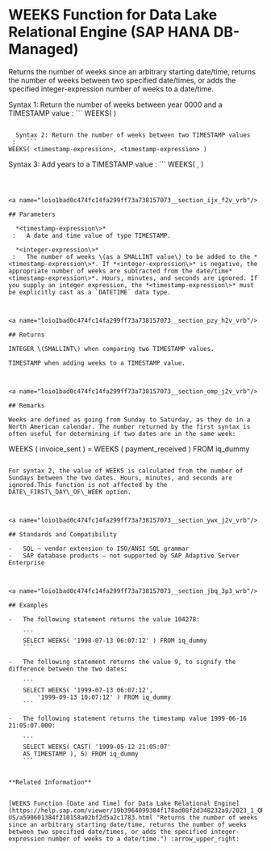 <!-- loio1bad0c474fc14fa299ff73a738157073 -->

# WEEKS Function for Data Lake Relational Engine \(SAP HANA DB-Managed\)

Returns the number of weeks since an arbitrary starting date/time, returns the number of weeks between two specified date/times, or adds the specified integer-expression number of weeks to a date/time.



 Syntax 1: Return the number of weeks between year 0000 and a TIMESTAMP value
 :   ```
WEEKS( <timestamp-expression> )
```

  Syntax 2: Return the number of weeks between two TIMESTAMP values
 :   ```
WEEKS( <timestamp-expression>, <timestamp-expression> )
```

  Syntax 3: Add years to a TIMESTAMP value
 :   ```
WEEKS( <timestamp-expression>, <integer-expression> )
```

 

<a name="loio1bad0c474fc14fa299ff73a738157073__section_ijx_f2v_vrb"/>

## Parameters

  *<timestamp-expression\>* 
 :   A date and time value of type TIMESTAMP.

  *<integer-expression\>*
 :   The number of weeks \(as a SMALLINT value\) to be added to the *<timestamp-expression\>*. If *<integer-expression\>* is negative, the appropriate number of weeks are subtracted from the date/time*<timestamp-expression\>*. Hours, minutes, and seconds are ignored. If you supply an integer expression, the *<timestamp-expression\>* must be explicitly cast as a `DATETIME` data type.

 

<a name="loio1bad0c474fc14fa299ff73a738157073__section_pzy_h2v_vrb"/>

## Returns

INTEGER \(SMALLINT\) when comparing two TIMESTAMP values.

TIMESTAMP when adding weeks to a TIMESTAMP value.



<a name="loio1bad0c474fc14fa299ff73a738157073__section_omp_j2v_vrb"/>

## Remarks

Weeks are defined as going from Sunday to Saturday, as they do in a North American calendar. The number returned by the first syntax is often useful for determining if two dates are in the same week:

```
WEEKS ( invoice_sent ) = WEEKS ( payment_received ) FROM iq_dummy
```

For syntax 2, the value of WEEKS is calculated from the number of Sundays between the two dates. Hours, minutes, and seconds are ignored.This function is not affected by the DATE\_FIRST\_DAY\_OF\_WEEK option.



<a name="loio1bad0c474fc14fa299ff73a738157073__section_ywx_j2v_vrb"/>

## Standards and Compatibility

-   SQL – vendor extension to ISO/ANSI SQL grammar
-   SAP database products – not supported by SAP Adaptive Server Enterprise



<a name="loio1bad0c474fc14fa299ff73a738157073__section_jbq_3p3_wrb"/>

## Examples

-   The following statement returns the value 104278:

    ```
    SELECT WEEKS( '1998-07-13 06:07:12' ) FROM iq_dummy
    ```

-   The following statement returns the value 9, to signify the difference between the two dates:

    ```
    SELECT WEEKS( '1999-07-13 06:07:12',
    	'1999-09-13 10:07:12' ) FROM iq_dummy
    ```

-   The following statement returns the timestamp value 1999-06-16 21:05:07.000:

    ```
    SELECT WEEKS( CAST( '1999-05-12 21:05:07'
    AS TIMESTAMP ), 5) FROM iq_dummy
    ```


**Related Information**  


[WEEKS Function [Date and Time] for Data Lake Relational Engine](https://help.sap.com/viewer/19b3964099384f178ad08f2d348232a9/2023_1_QRC/en-US/a590601384f210158a02bf2d5a2c1783.html "Returns the number of weeks since an arbitrary starting date/time, returns the number of weeks between two specified date/times, or adds the specified integer-expression number of weeks to a date/time.") :arrow_upper_right:

